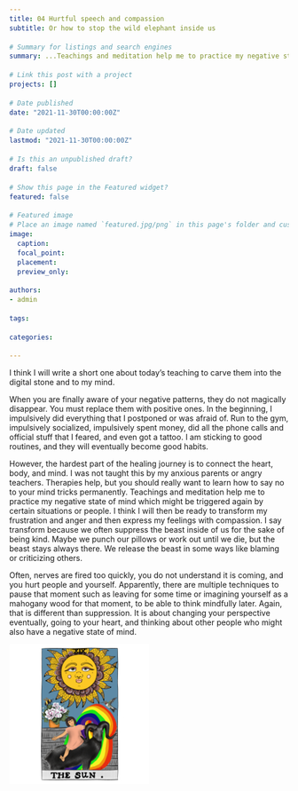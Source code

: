 ```yaml
---
title: 04 Hurtful speech and compassion 
subtitle: Or how to stop the wild elephant inside us 

# Summary for listings and search engines
summary: ...Teachings and meditation help me to practice my negative state of mind which might be triggered again by certain situations or people. I think I will then be ready to transform my frustration and anger, then express my feelings with compassion...

# Link this post with a project
projects: []

# Date published
date: "2021-11-30T00:00:00Z"

# Date updated
lastmod: "2021-11-30T00:00:00Z"

# Is this an unpublished draft?
draft: false

# Show this page in the Featured widget?
featured: false

# Featured image
# Place an image named `featured.jpg/png` in this page's folder and customize its options here.
image:
  caption: 
  focal_point:
  placement: 
  preview_only: 

authors:
- admin

tags:

categories:

---
```


I think I will write a short one about today’s teaching to carve them into the digital stone and to my mind. 

When you are finally aware of your negative patterns, they do not magically disappear. You must replace them with positive ones. In the beginning, I impulsively did everything that I postponed or was afraid of. Run to the gym, impulsively socialized, impulsively spent money, did all the phone calls and official stuff that I feared, and even got a tattoo. 
I am sticking to good routines, and they will eventually become good habits. 

However, the hardest part of the healing journey is to connect the heart, body, and mind. I was not taught this by my anxious parents or angry teachers. Therapies help, but you should really want to learn how to say no to your mind tricks permanently. Teachings and meditation help me to practice my negative state of mind which might be triggered again by certain situations or people. I think I will then be ready to transform my frustration and anger and then express my feelings with compassion. I say transform because we often suppress the beast inside of us for the sake of being kind. Maybe we punch our pillows or work out until we die, but the beast stays always there. We release the beast in some ways like blaming or criticizing others. 

Often, nerves are fired too quickly, you do not understand it is coming, and you hurt people and yourself. Apparently, there are multiple techniques to pause that moment such as leaving for some time or imagining yourself as a mahogany wood for that moment, to be able to think mindfully later. Again, that is different than suppression. It is about changing your perspective eventually, going to your heart, and thinking about other people who might also have a negative state of mind. 

<img src="images/Sun.png" alt="" width="50%"/>
